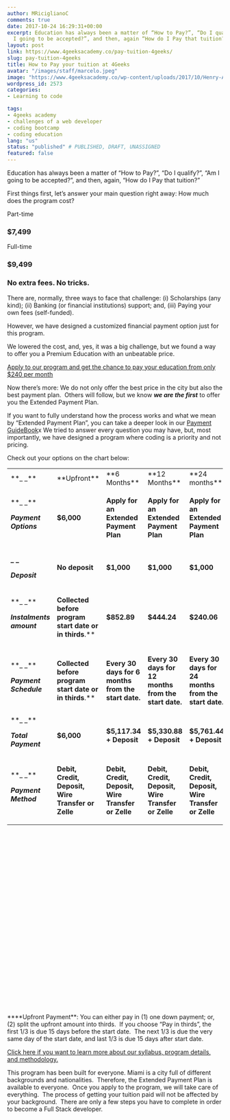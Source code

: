 ```yaml
---
author: MRiciglianoC
comments: true
date: 2017-10-24 16:29:31+00:00
excerpt: Education has always been a matter of “How to Pay?”, “Do I qualify?”, Am
  I going to be accepted?”, and then, again “How do I Pay that tuition?”.
layout: post
link: https://www.4geeksacademy.co/pay-tuition-4geeks/
slug: pay-tuition-4geeks
title: How to Pay your tuition at 4Geeks
avatar: "/images/staff/marcelo.jpeg"
image: "https://www.4geeksacademy.co/wp-content/uploads/2017/10/Henry-Adams-said-.jpg"
wordpress_id: 2573
categories:
- Learning to code

tags:
- 4geeks academy
- challenges of a web developer
- coding bootcamp
- coding education
lang: "us"
status: "published" # PUBLISHED, DRAFT, UNASSIGNED
featured: false
---
```


Education has always been a matter of “How to Pay?”, “Do I qualify?”, “Am I going to be accepted?”, and then, again, “How do I Pay that tuition?”

First things first, let’s answer your main question right away: How much does the program cost?

Part-time
### $7,499

Full-time
### $9,499


### No extra fees. No tricks.


There are, normally, three ways to face that challenge: (i) Scholarships (any kind); (ii) Banking (or financial institutions) support; and, (iii) Paying your own fees (self-funded).

However, we have designed a customized financial payment option just for this program.

We lowered the cost, and, yes, it was a big challenge, but we found a way to offer you a Premium Education with an unbeatable price.

[Apply to our program and get the chance to pay your education from only $240 per month](https://www.4geeksacademy.co/apply/)

Now there’s more: We do not only offer the best price in the city but also the best payment plan.  Others will follow, but we know _**we are the first**_ to offer you the Extended Payment Plan.

If you want to fully understand how the process works and what we mean by “Extended Payment Plan”, you can take a deeper look in our [Payment GuideBook](https://storage.googleapis.com/4geeks-academy-website/Material%20(PDF%20and%20Images)%20website/4GA%20Financial%20Guidebook.pdf)x We tried to answer every question you may have, but, most importantly, we have designed a program where coding is a priority and not pricing.

Check out your options on the chart below:


<table width="854" style="height: 1255px;" >
<tbody >
<tr >

<td width="86" >**_ _**
</td>

<td width="86" >**Upfront**
</td>

<td width="90" >**6 Months**
</td>

<td width="90" >**12 Months**
</td>

<td width="90" >**24 months**
</td>
</tr>
<tr >

<td width="86" >**_ _**


**_Payment Options_**



</td>

<td width="86" style="text-align: left;" >

**$6,000**
</td>

<td width="90" style="text-align: left;" >

**Apply for an Extended Payment Plan**

</td>

<td width="90" style="text-align: left;" > 

**Apply for an Extended Payment Plan**


</td>

<td width="90" style="text-align: left;" > 

**Apply for an Extended Payment Plan**


</td>
</tr>
<tr >

<td width="86" >


**_ _**




**_Deposit_**



</td>

<td width="86" >

**No deposit**
</td>

<td width="90" >

**$1,000**


</td>

<td width="90" >

**$1,000**


</td>

<td width="90" >

**$1,000**


</td>
</tr>
<tr >

<td width="86" >**_ _**

**_Instalments amount_**
</td>

<td width="86" >

**Collected before program start date or in thirds**.**


</td>

<td width="90" >

**$852.89**
</td>

<td width="90" >

**$444.24**
</td>

<td width="90" >

**$240.06**


</td>
</tr>
<tr >

<td width="86" >**_ _**

**_Payment Schedule_**
</td>

<td width="86" >

**Collected before program start date or in thirds**.**


</td>

<td width="90" >

**Every 30 days for 6 months from the start date.**
</td>

<td width="90" >

**Every 30 days for 12 months from the start date.**
</td>

<td width="90" >

**Every 30 days for 24 months from the start date.**


</td>
</tr>
<tr >

<td width="86" >**_ _**

**_Total Payment_**
</td>

<td width="86" >

**$6,000**
</td>

<td width="90" >

**$5,117.34 + Deposit**
</td>

<td width="90" >

**$5,330.88 + Deposit**
</td>

<td width="90" >

**$5,761.44 + Deposit**


</td>
</tr>
<tr >

<td width="86" style="text-align: left;" >**_ _**

**_Payment Method_**
</td>

<td width="86" style="text-align: left;" >

**Debit, Credit, Deposit, Wire Transfer or Zelle**
</td>

<td width="90" style="text-align: left;" >

**Debit, Credit, Deposit, Wire Transfer or Zelle**
</td>

<td width="90" style="text-align: left;" >

**Debit, Credit, Deposit, Wire Transfer or Zelle**
</td>

<td width="90" >







**Debit, Credit, Deposit, Wire Transfer or Zelle**



</td>
</tr>
</tbody>
</table>
****Upfront Payment**: You can either pay in (1) one down payment; or, (2) split the upfront amount into thirds.  If you choose “Pay in thirds”, the first 1/3 is due 15 days before the start date.  The next 1/3 is due the very same day of the start date, and last 1/3 is due 15 days after start date.


[Click here if you want to learn more about our syllabus, program details, and methodology.](https://www.4geeksacademy.co/the-program/)


This program has been built for everyone. Miami is a city full of different backgrounds and nationalities.  Therefore, the Extended Payment Plan is available to everyone.  Once you apply to the program, we will take care of everything.  The process of getting your tuition paid will not be affected by your background.  There are only a few steps you have to complete in order to become a Full Stack developer.
